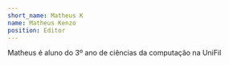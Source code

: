 ```yaml
---
short_name: Matheus K
name: Matheus Kenzo 
position: Editor
---
```

Matheus é aluno do 3⁠º ano de ciências da computação na UniFil
